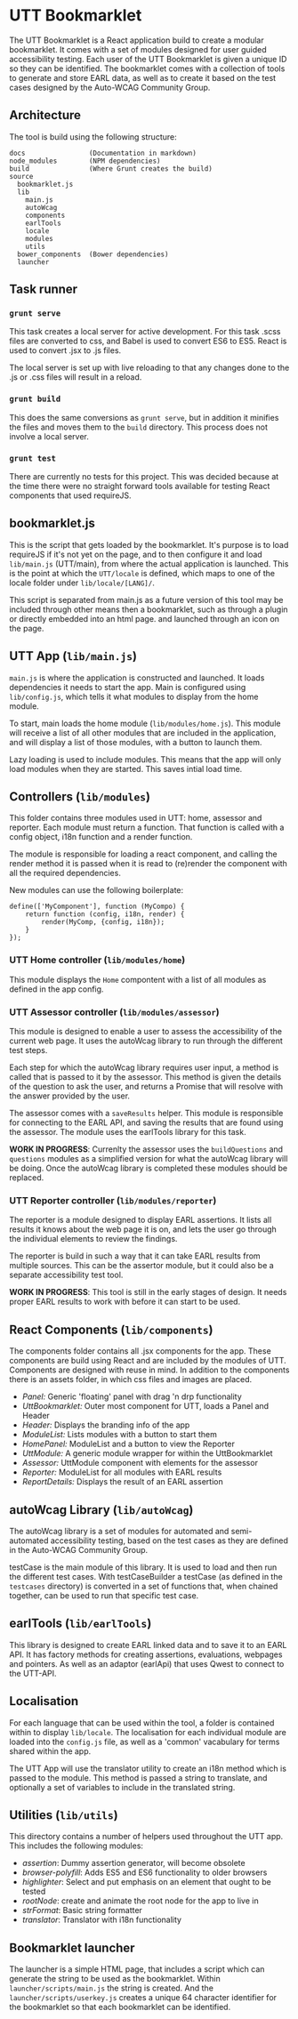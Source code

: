 # UTT Bookmarklet
The UTT Bookmarklet is a React application build to create a modular bookmarklet. It comes with a set of modules designed for user guided accessibility testing. Each user of the UTT Bookmarklet is given a unique ID so they can be identified. The bookmarklet comes with a collection of tools to generate and store EARL data, as well as to create it based on the test cases designed by the Auto-WCAG Community Group.


## Architecture
The tool is build using the following structure:

    docs                (Documentation in markdown)
    node_modules        (NPM dependencies)
    build               (Where Grunt creates the build)
    source
      bookmarklet.js
      lib
        main.js
        autoWcag
        components
        earlTools
        locale
        modules
        utils
      bower_components  (Bower dependencies)
      launcher

## Task runner
### `grunt serve`
This task creates a local server for active development. For this
task .scss files are converted to css, and Babel is used to 
convert ES6 to ES5. React is used to convert .jsx to .js files.

The local server is set up with live reloading to that any changes
done to the .js or .css files will result in a reload.

### `grunt build`
This does the same conversions as `grunt serve`, but in addition
it minifies the files and moves them to the `build` directory.
This process does not involve a local server.

### `grunt test`
There are currently no tests for this project. This was decided
because at the time there were no straight forward tools 
available for testing React components that used requireJS.


## bookmarklet.js
This is the script that gets loaded by the bookmarklet. It's
purpose is to load requireJS if it's not yet on the page, and
to then configure it and load `lib/main.js` (UTT/main), from 
where the actual application is launched. This is the point
at which the `UTT/locale` is defined, which maps to one of
the locale folder under `lib/locale/[LANG]/`.

This script is separated from main.js as a future version of
this tool may be included through other means then a bookmarklet,
such as through a plugin or directly embedded into an html page.
and launched through an icon on the page.


## UTT App (`lib/main.js`)
`main.js` is where the application is constructed and launched.
It loads dependencies it needs to start the app. Main is 
configured using `lib/config.js`, which tells it what modules
to display from the home module.

To start, main loads the home module (`lib/modules/home.js`).
This module will receive a list of all other modules that are
included in the application, and will display a list of those
modules, with a button to launch them.

Lazy loading is used to include modules. This means that the app
will only load modules when they are started. This saves intial
load time.


## Controllers (`lib/modules`)
This folder contains three modules used in UTT: home, assessor
and reporter. Each module must return a function. That function
is called with a config object, i18n function and a render 
function.

The module is responsible for loading a react component, and
calling the render method it is passed when it is read to 
(re)render the component with all the required dependencies.

New modules can use the following boilerplate:

    define(['MyComponent'], function (MyCompo) {
        return function (config, i18n, render) {
            render(MyComp, {config, i18n});
        }
    });

### UTT Home controller (`lib/modules/home`)
This module displays the `Home` compontent with a
list of all modules as defined in the app config.

### UTT Assessor controller (`lib/modules/assessor`)
This module is designed to enable a user to assess the 
accessibility of the current web page. It uses the autoWcag
library to run through the different test steps.

Each step for which the autoWcag library requires user input, 
a method is called that is passed to it by the assessor. This 
method is given the details of the question to ask the user, 
and returns a Promise that will resolve with the answer 
provided by the user.

The assessor comes with a `saveResults` helper. This module is
responsible for connecting to the EARL API, and saving the
results that are found using the assessor. The module uses
the earlTools library for this task.

**WORK IN PROGRESS**: Currenlty the assessor uses the
`buildQuestions` and `questions` modules as a simplified version
for what the autoWcag library will be doing. Once the autoWcag
library is completed these modules should be replaced.

### UTT Reporter controller (`lib/modules/reporter`)
The reporter is a module designed to display EARL assertions.
It lists all results it knows about the web page it is on, and
lets the user go through the individual elements to review the
findings.

The reporter is build in such a way that it can take EARL results
from multiple sources. This can be the assertor module, but it
could also be a separate accessibility test tool.

**WORK IN PROGRESS**: This tool is still in the early stages
of design. It needs proper EARL results to work with before
it can start to be used.


## React Components (`lib/components`)
The components folder contains all .jsx components for the app.
These components are build using React and are included by the
modules of UTT. Components are designed with reuse in mind. In
addition to the components there is an assets folder, in which
css files and images are placed.

- *Panel:* Generic 'floating' panel with drag 'n drp functionality
- *UttBookmarklet:* Outer most component for UTT, loads a Panel and Header
- *Header:* Displays the branding info of the app
- *ModuleList:* Lists modules with a button to start them
- *HomePanel:* ModuleList and a button to view the Reporter
- *UttModule:* A generic module wrapper for within the UttBookmarklet
- *Assessor:* UttModule component with elements for the assessor
- *Reporter:* ModuleList for all modules with EARL results
- *ReportDetails:* Displays the result of an EARL assertion


## autoWcag Library (`lib/autoWcag`)
The autoWcag library is a set of modules for automated and
semi-automated accessibility testing, based on the test cases
as they are defined in the Auto-WCAG Community Group.

testCase is the main module of this library. It is used to
load and then run the different test cases. With testCaseBuilder
a testCase (as defined in the `testcases` directory) is
converted in a set of functions that, when chained together,
can be used to run that specific test case.


## earlTools (`lib/earlTools`)
This library is designed to create EARL linked data and to
save it to an EARL API. It has factory methods for creating
assertions, evaluations, webpages and pointers. As well as an
adaptor (earlApi) that uses Qwest to connect to the UTT-API.


## Localisation
For each language that can be used within the tool, a folder is
contained within to display `lib/locale`. The localisation for
each individual module are loaded into the `config.js` file,
as well as a 'common' vacabulary for terms shared within the app.

The UTT App will use the translator utility to create an i18n
method which is passed to the module. This method is passed a
string to translate, and optionally a set of variables to 
include in the translated string.


## Utilities (`lib/utils`)
This directory contains a number of helpers used throughout the
UTT app. This includes the following modules:

- *assertion*: Dummy assertion generator, will become obsolete
- *browser-polyfill*: Adds ES5 and ES6 functionality to older browsers
- *highlighter*: Select and put emphasis on an element that ought to be tested
- *rootNode*: create and animate the root node for the app to live in
- *strFormat*: Basic string formatter
- *translator*: Translator with i18n functionality


## Bookmarklet launcher
The launcher is a simple HTML page, that includes a script which
can generate the string to be used as the bookmarklet. Within
`launcher/scripts/main.js` the string is created. And the
`launcher/scripts/userkey.js` creates a unique 64 character
identifier for the bookmarklet so that each bookmarklet can be
identified.

